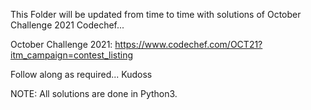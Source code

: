 

This Folder will be updated from time to time with solutions of October Challenge 2021 Codechef...

October Challenge 2021: https://www.codechef.com/OCT21?itm_campaign=contest_listing

Follow along as required... Kudoss

NOTE: All solutions are done in Python3.
